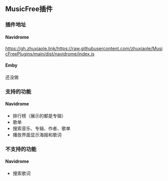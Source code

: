 ## MusicFree插件

### 插件地址

#### Navidrome

https://gh.zhuxiaole.link/https://raw.githubusercontent.com/zhuxiaole/MusicFreePlugins/main/dist/navidrome/index.js

#### Emby

还没做

### 支持的功能

#### Navidrome

- 排行榜（展示的都是专辑）
- 歌单
- 搜索音乐、专辑、作者、歌单
- 播放界面显示海报和歌词

### 不支持的功能

#### Navidrome

- 搜索歌词
